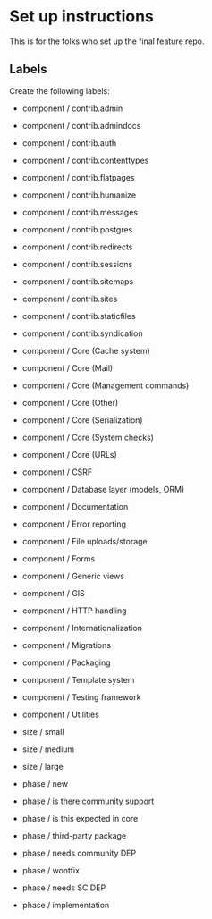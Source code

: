 # Set up instructions

This is for the folks who set up the final feature repo.

## Labels

Create the following labels:

- component / contrib.admin
- component / contrib.admindocs
- component / contrib.auth
- component / contrib.contenttypes
- component / contrib.flatpages
- component / contrib.humanize
- component / contrib.messages
- component / contrib.postgres
- component / contrib.redirects
- component / contrib.sessions
- component / contrib.sitemaps
- component / contrib.sites
- component / contrib.staticfiles
- component / contrib.syndication
- component / Core (Cache system)
- component / Core (Mail)
- component / Core (Management commands)
- component / Core (Other)
- component / Core (Serialization)
- component / Core (System checks)
- component / Core (URLs)
- component / CSRF
- component / Database layer (models, ORM)
- component / Documentation
- component / Error reporting
- component / File uploads/storage
- component / Forms
- component / Generic views
- component / GIS
- component / HTTP handling
- component / Internationalization
- component / Migrations
- component / Packaging
- component / Template system
- component / Testing framework
- component / Utilities

- size / small
- size / medium
- size / large

- phase / new
- phase / is there community support
- phase / is this expected in core
- phase / third-party package
- phase / needs community DEP
- phase / wontfix
- phase / needs SC DEP
- phase / implementation

